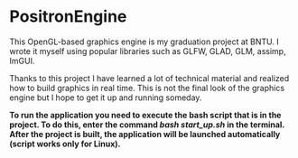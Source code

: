 # PositronEngine
This OpenGL-based graphics engine is my graduation project at BNTU. I wrote it myself using popular libraries such as GLFW, GLAD, GLM, assimp, ImGUI. 

Thanks to this project I have learned a lot of technical material and realized how to build graphics in real time. This is not the final look of the graphics engine but I hope to get it up and running someday.



**To run the application you need to execute the bash script that is in the project. To do this, enter the command *bash start_up.sh* in the terminal. After the project is built, the application will be launched automatically (script works only for Linux).**

